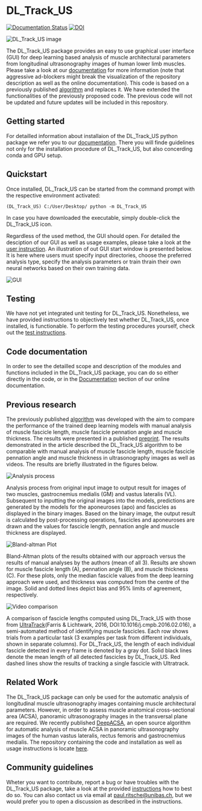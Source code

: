 # DL_Track_US

[![Documentation Status](https://readthedocs.org/projects/dltrack/badge/?version=latest)](https://dltrack.readthedocs.io/en/latest/?badge=latest)
[![DOI](https://zenodo.org/badge/DOI/10.5281/zenodo.7805896.svg)](https://doi.org/10.5281/zenodo.7805896)

![DL_Track_US image](./Figures/home_im.png)

The DL_Track_US package provides an easy to use graphical user interface (GUI) for deep learning based analysis of muscle architectural parameters from longitudinal ultrasonography images of human lower limb muscles. Please take a look at our [documentation](https://dltrack.readthedocs.io/en/latest/index.html) for more information (note that aggressive ad-blockers might break the visualization of the repository description as well as the online documentation).
This code is based on a previously published [algorithm](https://github.com/njcronin/DL_Track) and replaces it. We have extended the functionalities of the previously proposed code. The previous code will not be updated and future updates will be included in this repository. 

## Getting started

For detailled information about installaion of the DL_Track_US python package we refer you to our [documentation](https://dltrack.readthedocs.io/en/latest/installation.html). There you will finde guidelines not only for the installation procedure of DL_Track_US, but also concerding conda and GPU setup.

## Quickstart

Once installed, DL_Track_US can be started from the command prompt with the respective environment activated:

``(DL_Track_US) C:/User/Desktop/ python -m DL_Track_US`` 

In case you have downloaded the executable, simply double-click the DL_Track_US icon.

Regardless of the used method, the GUI should open. For detailed the desciption of our GUI as well as usage examples, please take a look at the [user instruction](https://github.com/PaulRitsche/DL_Track_US/tree/main/docs/usage). An illustration of out GUI start window is presented below. It is here where users must specify input directories, choose the preferred analysis type, specify the analysis parameters or train thrain their own neural networks based on their own training data. 

![GUI](./Figures/Figure_GUI.png)

## Testing

We have not yet integrated unit testing for DL_Track_US. Nonetheless, we have provided instructions to objectively test whether DL_Track_US, once installed, is functionable. To perform the testing procedures yourself, check out the [test instructions](https://github.com/PaulRitsche/DLTrack/blob/main/tests/DL_Track_US_tests.pdf).

## Code documentation 

In order to see the detailled scope and description of the modules and functions included in the DL_Track_US package, you can do so either directly in the code, or in the [Documentation](https://dltrack.readthedocs.io/en/latest/modules.html#documentation) section of our online documentation.

## Previous research

The previously published [algorithm](https://github.com/njcronin/DL_Track_US) was developed with the aim to compare the performance of the trained deep learning models with manual analysis of muscle fascicle length, muscle fascicle pennation angle and muscle thickness. The results were presented in a published [preprint](https://arxiv.org/pdf/2009.04790.pdf). The results demonstrated in the article described the DL_Track_US algorithm to be comparable with manual analysis of muscle fascicle length, muscle fascicle pennation angle and muscle thickness in ultrasonography images as well as videos. The results are briefly illustrated in the figures below.

![Analysis process](./Figures/Figure_analysis.png)

Analysis process from original input image to output result for images of two muscles, gastrocnemius medialis (GM) and vastus lateralis (VL). Subsequent to inputting the original images into the models, predictions are generated by the models for the aponeuroses (apo) and fascicles as displayed in the binary images. Based on the binary image, the output result is calculated by post-processing operations, fascicles and aponeuroses are drawn and the values for fascicle length, pennation angle and muscle thickness are displayed.

![Bland-altman Plot](./Figures/Figure_B-A.png)

Bland-Altman plots of the results obtained with our approach versus the results of manual analyses by the authors (mean of all 3). Results are shown for muscle fascicle length (A), pennation angle (B), and muscle thickness (C). For these plots, only the median fascicle values from the deep learning approach were used, and thickness was computed from the centre of the image. Solid and dotted lines depict bias and 95% limits of agreement, respectively.

![Video comparison](./Figures/Figure_video.png)

A comparison of fascicle lengths computed using DL_Track_US with those from [UltraTrack](https://sites.google.com/site/ultratracksoftware/home)(Farris & Lichtwark, 2016, DOI:10.1016/j.cmpb.2016.02.016), a semi-automated method of identifying muscle fascicles. Each row shows trials from a particular task (3 examples per task from different individuals, shown in separate columns). For DL_Track_US, the length of each individual fascicle detected in every frame is denoted by a gray dot. Solid black lines denote the mean length of all detected fascicles by DL_Track_US. Red dashed lines show the results of tracking a single fascicle with Ultratrack.

## Related Work

The DL_Track_US package can only be used for the automatic analysis of longitudinal muscle ultrasonography images containing muscle architectural parameters. However, in order to assess muscle anatomical cross-sectional area (ACSA), panoramic ultrasonography images in the transversal plane are required. We recently published [DeepACSA](https://journals.lww.com/acsm-msse/Abstract/2022/12000/DeepACSA__Automatic_Segmentation_of.21.aspx), an open source algorithm for automatic analysis of muscle ACSA in panoramic ultrasonography images of the human vastus lateralis, rectus femoris and gastrocnemius medialis. The repository containing the code and installation as well as usage instructions is locate [here](https://github.com/PaulRitsche/DeepACSA).

## Community guidelines

Wheter you want to contribute, report a bug or have troubles with the DL_Track_US package, take a look at the provided [instructions](https://dltrack.readthedocs.io/en/latest/contribute.html) how to best do so. You can also contact us via email at paul.ritsche@unibas.ch, but we would prefer you to open a discussion as described in the instructions.
